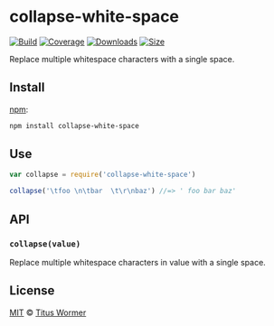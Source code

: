 # collapse-white-space

[![Build][build-badge]][build]
[![Coverage][coverage-badge]][coverage]
[![Downloads][downloads-badge]][downloads]
[![Size][size-badge]][size]

Replace multiple whitespace characters with a single space.

## Install

[npm][]:

```sh
npm install collapse-white-space
```

## Use

```js
var collapse = require('collapse-white-space')

collapse('\tfoo \n\tbar  \t\r\nbaz') //=> ' foo bar baz'
```

## API

### `collapse(value)`

Replace multiple whitespace characters in value with a single space.

## License

[MIT][license] © [Titus Wormer][author]

<!-- Definitions -->

[build-badge]: https://img.shields.io/travis/wooorm/collapse-white-space.svg
[build]: https://travis-ci.org/wooorm/collapse-white-space
[coverage-badge]: https://img.shields.io/codecov/c/github/wooorm/collapse-white-space.svg
[coverage]: https://codecov.io/github/wooorm/collapse-white-space
[downloads-badge]: https://img.shields.io/npm/dm/collapse-white-space.svg
[downloads]: https://www.npmjs.com/package/collapse-white-space
[size-badge]: https://img.shields.io/bundlephobia/minzip/collapse-white-space.svg
[size]: https://bundlephobia.com/result?p=collapse-white-space
[npm]: https://docs.npmjs.com/cli/install
[license]: license
[author]: https://wooorm.com
